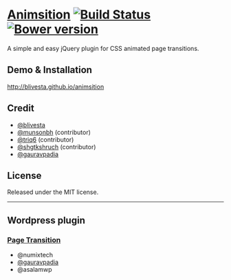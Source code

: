 # [Animsition](http://blivesta.github.io/animsition) [![Build Status](https://travis-ci.org/blivesta/animsition.svg?branch=master)](https://travis-ci.org/blivesta/animsition) [![Bower version](https://badge.fury.io/bo/animsition.svg)](http://badge.fury.io/bo/animsition)

A simple and easy jQuery plugin for CSS animated page transitions.

## Demo & Installation
http://blivesta.github.io/animsition

## Credit
- [@blivesta](https://github.com/blivesta)
- [@munsonbh](https://github.com/munsonbh) (contributor)
- [@triq6](https://github.com/triq6) (contributor)
- [@shgtkshruch](https://github.com/shgtkshruch) (contributor)
- [@gauravpadia](https://github.com/gauravpadia)

## License
Released under the MIT license.

---

## Wordpress plugin

### [Page Transition](http://wordpress.org/plugins/page-transition/ "Page Transition")
- @numixtech
- [@gauravpadia](https://github.com/gauravpadia)
- @asalamwp
